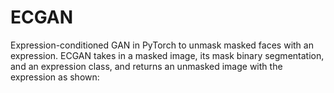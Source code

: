 # ECGAN
Expression-conditioned GAN in PyTorch to unmask masked faces with an expression. 
ECGAN takes in a masked image, its mask binary segmentation, and an expression class, and returns an unmasked image with the expression as shown:

